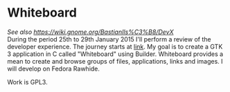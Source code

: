 # Whiteboard
*See also https://wiki.gnome.org/BastianIls%C3%B8/DevX*  
During the period 25th to 29th January 2015 I'll perform a review of the developer experience. The journey starts at [link](http://developer.gnome.org "GNOME Developer Center"). My goal is to create a GTK 3 application in C called "Whiteboard" using Builder. Whiteboard provides a mean to create and browse groups of files, applications, links and images. I will develop on Fedora Rawhide. 

Work is GPL3.
